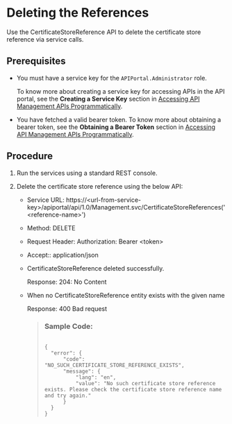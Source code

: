 <!-- loiobd809db2b63841bab0bc7a3b7159735c -->

# Deleting the References

Use the CertificateStoreReference API to delete the certificate store reference via service calls.



<a name="loiobd809db2b63841bab0bc7a3b7159735c__prereq_lmj_lkg_rz"/>

## Prerequisites

-   You must have a service key for the `APIPortal.Administrator` role.

    To know more about creating a service key for accessing APIs in the API portal, see the **Creating a Service Key** section in [Accessing API Management APIs Programmatically](../accessing-api-management-apis-programmatically-24a2c37.md).

-   You have fetched a valid bearer token. To know more about obtaining a bearer token, see the **Obtaining a Bearer Token** section in [Accessing API Management APIs Programmatically](../accessing-api-management-apis-programmatically-24a2c37.md).



<a name="loiobd809db2b63841bab0bc7a3b7159735c__steps_xzq_hr4_dmb"/>

## Procedure

1.  Run the services using a standard REST console.

2.  Delete the certificate store reference using the below API:

    -   Service URL: https://<url-from-service-key\>/apiportal/api/1.0/Management.svc/CertificateStoreReferences\('<reference-name\>'\)
    -   Method: DELETE
    -   Request Header: Authorization: Bearer <token\>
    -   Accept:: application/json
    -   CertificateStoreReference deleted successfully.

        Response: 204: No Content

    -   When no CertificateStoreReference entity exists with the given name

        Response: 400 Bad request

        > ### Sample Code:  
        > ```
        >  
        > {
        > 	"error": {
        > 		"code": "NO_SUCH_CERTIFICATE_STORE_REFERENCE_EXISTS",
        > 		"message": {
        > 			"lang": "en",
        > 			"value": "No such certificate store reference exists. Please check the certificate store reference name and try again."
        > 		}
        > 	}
        > }		
        > ```



